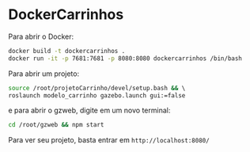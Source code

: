 # DockerCarrinhos

Para abrir o Docker:

```bash
docker build -t dockercarrinhos .
docker run -it -p 7681:7681 -p 8080:8080 dockercarrinhos /bin/bash
```

Para abrir um projeto:

```bash
source /root/projetoCarrinho/devel/setup.bash && \    
roslaunch modelo_carrinho gazebo.launch gui:=false
```

e para abrir o gzweb, digite em um novo terminal:

```bash
cd /root/gzweb && npm start
```

Para ver seu projeto, basta entrar em ```http://localhost:8080/```
